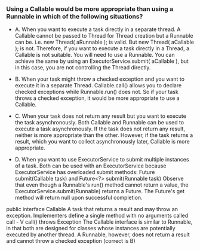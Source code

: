 ### Using a Callable would be more appropriate than using a Runnable in which of the following situations?

* A.  When you want to execute a task directly in a separate thread.
    A Callable cannot be passed to Thread for Thread creation but a Runnable can be. i.e.
    new Thread( aRunnable ); is valid. But new Thread( aCallable ); is not.
    Therefore, if you want to execute a task directly in a Thread,
    a Callable is not suitable. You will need to use a Runnable.
    You can achieve the same by using an ExecutorService.submit( aCallable ),
    but in this case, you are not controlling the Thread directly.
    
* B. When your task might throw a checked exception and you want to execute it in a separate Thread.
    Callable.call() allows you to declare checked exceptions while Runnable.run() does not.
    So if your task throws a checked exception, it would be more appropriate to use a Callable.

* C. When your task does not return any result but you want to execute the task asynchronously.
    Both Callable and Runnable can be used to execute a task asynchronously.
    If the task does not return any result, neither is more appropriate than the other.
    However, if the task returns a result, which you want to collect asynchronously later,
    Callable is more appropriate.
    
* D. When you want to use ExecutorService to submit multiple instances of a task.
    Both can be used with an ExecutorService because ExecutorService has overloaded submit methods:
    <T> Future<T> submit(Callable<T> task)
        and
        Future<?> submit(Runnable task) Observe that even though a Runnable's run()
        method cannot return a value, the ExecutorService.submit(Runnable) returns a Future.
        The Future's get method will return null upon successful completion.


public interface Callable<V>
    A task that returns a result and may throw an exception. Implementers define a single method with no arguments called call -
    V call() throws Exception
    The Callable interface is similar to Runnable, in that both are designed
    for classes whose instances are potentially executed by another thread.
    A Runnable, however, does not return a result and cannot throw a checked exception
(correct is B)





